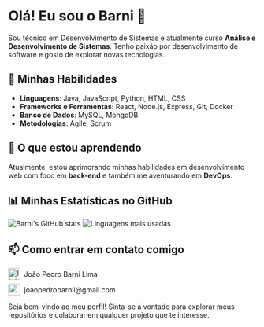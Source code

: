 # Olá! Eu sou o Barni 👋

Sou técnico em Desenvolvimento de Sistemas e atualmente curso **Análise e Desenvolvimento de Sistemas**. Tenho paixão por desenvolvimento de software e gosto de explorar novas tecnologias.

## 🚀 Minhas Habilidades

- **Linguagens**: Java, JavaScript, Python, HTML, CSS
- **Frameworks e Ferramentas**: React, Node.js, Express, Git, Docker
- **Banco de Dados**: MySQL, MongoDB
- **Metodologias**: Agile, Scrum

## 🌱 O que estou aprendendo

Atualmente, estou aprimorando minhas habilidades em desenvolvimento web com foco em **back-end** e também me aventurando em **DevOps**.

## 📊 Minhas Estatísticas no GitHub

![Barni's GitHub stats](https://github-readme-stats.vercel.app/api?username=Barni-i&show_icons=true&theme=radical)
![Linguagens mais usadas](https://github-readme-stats.vercel.app/api/top-langs/?username=Barni-i&layout=compact&theme=radical)

## 📫 Como entrar em contato comigo

<div>    
    <div style="display: flex; align-items: center;">
        <a href="https://www.linkedin.com/in/jo%C3%A3o-pedro-barni-lima-251105272/">
            <img width="24" height="24" src="https://img.icons8.com/color/48/linkedin.png" alt="linkedin"/>
        </a>
        <span style="margin-left: 8px;">João Pedro Barni Lima</span>
    </div>
    <div style="display: flex; align-items: center; margin-top: 8px; magin-bottom: 10px">
        <a href="mailto:joaopedrobarnii@gmail.com">
            <img width="24" height="24" src="https://img.icons8.com/color/48/gmail-new.png" alt="gmail-new"/>
        </a>
        <span style="margin-left: 8px;">joaopedrobarnii@gmail.com</span>
    </div>
</div>



Seja bem-vindo ao meu perfil! Sinta-se à vontade para explorar meus repositórios e colaborar em qualquer projeto que te interesse.
